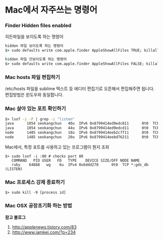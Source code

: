 # Mac에서 자주쓰는 명령어

### Finder Hidden files enabled

히든파일을 보이도록 하는 명령어

```cmd
hidden 파일 보이도록 하는 명령어
$> sudo defaults write com.apple.finder AppleShowAllFiles TRUE; killall Finder

hidden 파일 안보이도록 하는 명령어
$> sudo defaults write com.apple.finder AppleShowAllFiles FALSE; killall Finder
```

### Mac hosts 파일 편집하기

/etc/hosts 파일을 sublime 텍스트 등 에디터 편집기로 오픈해서 편집해주면 됩니다.
편집방법은 윈도우와 동일합니다.

### Mac 살아 있는 포트 확인하기

```cmd
$> lsof -i -P | grep -i "listen"
java      1054 seokangchun   40u  IPv6 0x8799414ed9edc811      0t0  TCP localhost:9900 (LISTEN)
java      1054 seokangchun   44u  IPv6 0x8799414ed9edcd11      0t0  TCP *:8080 (LISTEN)
node      1485 seokangchun   18u  IPv6 0x8799414eeb2c7f11      0t0  TCP *:9000 (LISTEN)
node      1485 seokangchun   20u  IPv6 0x8799414eebd76211      0t0  TCP *:35729 (LISTEN)
```

Mac에서, 특정 포트를 사용하고 있는 프로그램이 뭔지 조회

```
$> sudo lsof -i :80 # checks port 80
   COMMAND   PID USER   FD   TYPE    DEVICE SIZE/OFF NODE NAME
   ruby    64888   wg    6u  IPv4 0x6ddd270      0t0  TCP *:gds_db (LISTEN)
```

### Mac 프로세스 강제 종료하기

```
$> sudo kill -9 [process id]
```

### Mac OSX 공장초기화 하는 방법

**참고 블로그**

1. http://applenews.tistory.com/83
2. http://www.iamkei.com/?p=234

